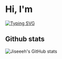 # Hi, I'm

[![Typing SVG](https://readme-typing-svg.herokuapp.com?color=e14f8d&center=true&vCenter=true&height=100&lines=John+Carlo+N.+Camara;19+years+old;Learning+Front+end+development;Planning+to+explore+back+end+soon)](https://git.io/typing-svg)

## Github stats

![Jiseeeh's GitHub stats](https://github-readme-stats.vercel.app/api?username=Jiseeeh&show_icons=true&theme=radical)
